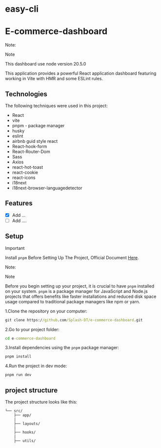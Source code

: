 # easy-cli
<!-- 1.Title -->

# E-commerce-dashboard

Note:

> [!NOTE]
> This dashboard use node version 20.5.0

<!-- 2.Introduction -->

This application provides a powerful React application dashboard featuring working in Vite with HMR and some ESLint rules.

<!-- 3.Technologies -->

## Technologies

The following techniques were used in this project:

- React
- vite
- pnpm - package manager
- husky
- eslint
- airbnb guid style react
- React-hook-form
- React-Router-Dom
- Sass
- Axios
- react-hot-toast
- react-cookie
- react-icons
- i18next
- i18next-browser-languagedetector

## Features

- [x] Add ...
- [ ] Add ....

<!-- 5.Setup -->

## Setup

> [!IMPORTANT]
> Install `pnpm` Before Setting Up The Project, Official Document [Here](https://pnpm.io/installation).

Note:

> [!NOTE]
> Before you begin setting up your project, it is crucial to have `pnpm` installed on your system. `pnpm` is a package manager for JavaScript and Node.js projects that offers benefits like faster installations and reduced disk space usage compared to traditional package managers like npm or yarn.

1.Clone the repository on your computer:

```cmd
git clone https://github.com/Splash-DT/e-commerce-dashboard.git
```

2.Go to your project folder:

```cmd
cd e-commerce-dashboard
```

3.Install dependencies using the `pnpm` package manager:

```cmd
pnpm install
```

4.Run the project in dev mode:

```cmd
pnpm run dev
```

<!-- 6.project structure -->

## project structure

The project structure looks like this:

```
└── src/
    ├── app/
    |
    ├── layouts/
    |
    ├── hooks/
    |
    ├── utils/
```
